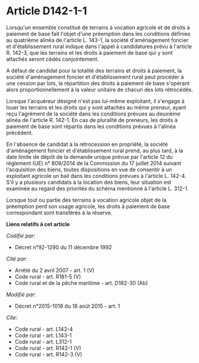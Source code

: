 # Article D142-1-1

Lorsqu'un ensemble constitué de terrains à vocation agricole et de droits à paiement de base fait l'objet d'une préemption
dans les conditions définies au quatrième alinéa de l'article L. 143-1, la société d'aménagement foncier et d'établissement
rural indique dans l'appel à candidatures prévu à l'article R. 142-3, que les terrains et les droits à paiement de base qui y
sont attachés seront cédés conjointement. 

A défaut de candidat pour la totalité des terrains et droits à paiement, la société d'aménagement foncier et d'établissement
rural peut procéder à une cession par lots, la répartition des droits à paiement de base s'opérant alors proportionnellement
à la valeur unitaire de chacun des lots rétrocédés. 

Lorsque l'acquéreur désigné n'est pas lui-même exploitant, il s'engage à louer les terrains et les droits qui y sont attachés
au même preneur, ayant reçu l'agrément de la société dans les conditions prévues au deuxième alinéa de l'article R. 142-1. En
cas de pluralité de preneurs, les droits à paiement de base sont répartis dans les conditions prévues à l'alinéa précédent. 

En l'absence de candidat à la rétrocession en propriété, la société d'aménagement foncier et d'établissement rural prend, au
plus tard, à la date limite de dépôt de la demande unique prévue par l'article 12 du règlement (UE) n° 809/2014 de la
Commission du 17 juillet 2014 suivant l'acquisition des biens, toutes dispositions en vue de consentir à un exploitant
agricole un bail dans les conditions prévues à l'article L. 142-4. S'il y a plusieurs candidats à la location des biens, leur
situation est examinée au regard des priorités du schéma mentionné à l'article L. 312-1. 

Lorsque tout ou partie des terrains à vocation agricole objet de la préemption perd son usage agricole, les droits à paiement
de base correspondant sont transférés à la réserve.

**Liens relatifs à cet article**

_Codifié par_:

  - Décret n°92-1290 du 11 décembre 1992

_Cité par_:

  - Arrêté du 2 avril 2007 - art. 1 (V)
  - Code rural - art. R181-5 (V)
  - Code rural et de la pêche maritime - art. D182-30 (Ab)

_Modifié par_:

  - Décret n°2015-1018 du 18 août 2015 - art. 1

_Cite_:

  - Code rural - art. L142-4
  - Code rural - art. L143-1
  - Code rural - art. L312-1
  - Code rural - art. R142-1 (V)
  - Code rural - art. R142-3 (V)
